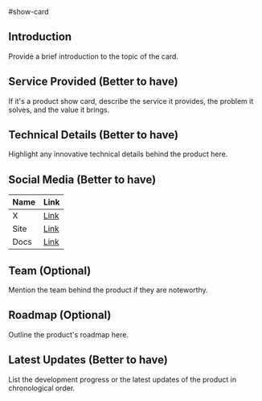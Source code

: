 #show-card 
## Introduction

Provide a brief introduction to the topic of the card.
## Service Provided (Better to have)

If it's a product show card, describe the service it provides, the problem it solves, and the value it brings.
## Technical Details (Better to have)

Highlight any innovative technical details behind the product here.
## Social Media (Better to have)

| Name | Link                              |
| ---- | --------------------------------- |
| X    | [Link](https://x.com/)            |
| Site | [Link](https://example.com/)      |
| Docs | [Link](https://docs.example.com/) |
## Team (Optional)

Mention the team behind the product if they are noteworthy.
## Roadmap (Optional)

Outline the product's roadmap here.
## Latest Updates (Better to have)

List the development progress or the latest updates of the product in chronological order.